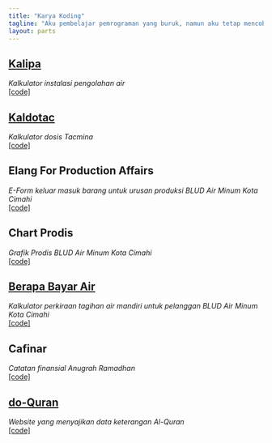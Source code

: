 ```yaml
---
title: "Karya Koding"
tagline: "Aku pembelajar pemrograman yang buruk, namun aku tetap mencoba membuat sesuatu demi mempermudah urusanku."
layout: parts
---
```


## [Kalipa](https://anugrahra.github.io/kalipa/)
_Kalkulator instalasi pengolahan air_  
[[code]](https://contoh.com)

## [Kaldotac](https://kaldotac.netlify.app)
_Kalkulator dosis Tacmina_  
[[code]](https://github.com/anugrahra/kalibrasi-dosis-tacmina)

## Elang For Production Affairs
_E-Form keluar masuk barang untuk urusan produksi BLUD Air Minum Kota Cimahi_  
[[code]](https://contoh.com)

## Chart Prodis
_Grafik Prodis BLUD Air Minum Kota Cimahi_  
[[code]](https://github.com/anugrahra/chart-prodis)

## [Berapa Bayar Air](https://berapabayarair.netlify.app/)
_Kalkulator perkiraan tagihan air mandiri untuk pelanggan BLUD Air Minum Kota Cimahi_  
[[code]](https://github.com/anugrahra/berapa-bayar-air-v03)

## Cafinar
_Catatan finansial Anugrah Ramadhan_  
[[code]](https://github.com/anugrahra/cafinar)

## [do-Quran](https://anugrahra.github.io/do-quran/)
_Website yang menyajikan data keterangan Al-Quran_  
[[code]](https://contoh.com)